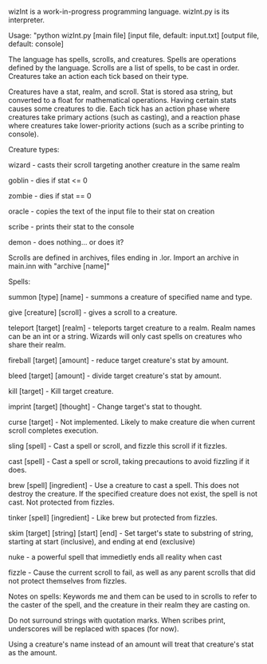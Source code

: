 wizInt is a work-in-progress programming language. wizInt.py is its interpreter. 

Usage: "python wizInt.py [main file] [input file, default: input.txt] [output file, default: console]

The language has spells, scrolls, and creatures. Spells are operations defined by the language. Scrolls are a list of spells, to be cast in order. Creatures take an action each tick based on their type.

Creatures have a stat, realm, and scroll. Stat is stored asa string, but converted to a float for mathematical operations.
Having certain stats causes some creatures to die. Each tick has an action phase where creatures take primary actions (such as casting), and a reaction phase where creatures take lower-priority actions (such as a scribe printing to console).

Creature types:

wizard - casts their scroll targeting another creature in the same realm

goblin - dies if stat <= 0

zombie - dies if stat == 0

oracle - copies the text of the input file to their stat on creation

scribe - prints their stat to the console

demon - does nothing... or does it?

Scrolls are defined in archives, files ending in .lor. Import an archive in main.inn with "archive [name]"

Spells:

summon [type] [name] - summons a creature of specified name and type.

give [creature] [scroll] - gives a scroll to a creature.

teleport [target] [realm] - teleports target creature to a realm. Realm names can be an int or a string. Wizards will only cast
    spells on creatures who share their realm.

fireball [target] [amount] - reduce target creature's stat by amount.

bleed [target] [amount] - divide target creature's stat by amount.

kill [target] - Kill target creature.

imprint [target] [thought] - Change target's stat to thought. 

curse [target] - Not implemented. Likely to make creature die when current scroll completes execution.

sling [spell] - Cast a spell or scroll, and fizzle this scroll if it fizzles.

cast [spell] - Cast a spell or scroll, taking precautions to avoid fizzling if it does.

brew [spell] [ingredient] - Use a creature to cast a spell. This does not destroy the creature. If the specified creature does not
    exist, the spell is not cast. Not protected from fizzles.

tinker [spell] [ingredient] - Like brew but protected from fizzles.

skim [target] [string] [start] [end] - Set target's state to substring of string, starting at start (inclusive), and ending at end (exclusive)

nuke - a powerful spell that immedietly ends all reality when cast

fizzle - Cause the current scroll to fail, as well as any parent scrolls that did not protect themselves from fizzles.

Notes on spells:
Keywords me and them can be used to in scrolls to refer to the caster of the spell, and the creature in their realm they are casting on.

Do not surround strings with quotation marks. When scribes print, underscores will be replaced with spaces (for now).

Using a creature's name instead of an amount will treat that creature's stat as the amount.

